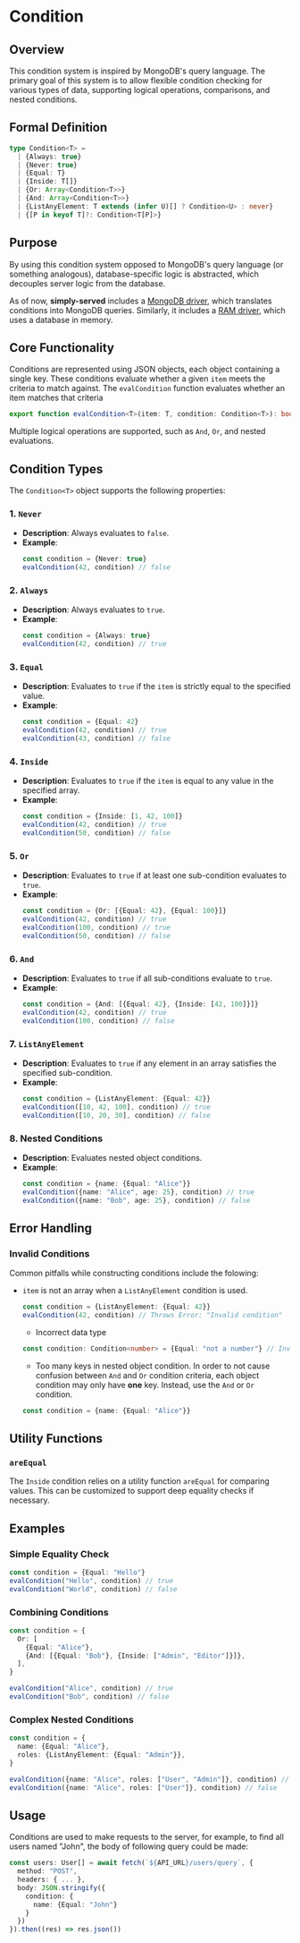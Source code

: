# Condition

## Overview

This condition system is inspired by MongoDB's query language. The primary goal of this system is to allow flexible condition checking for various types of data, supporting logical operations, comparisons, and nested conditions.

## Formal Definition

```typescript
type Condition<T> =
  | {Always: true}
  | {Never: true}
  | {Equal: T}
  | {Inside: T[]}
  | {Or: Array<Condition<T>>}
  | {And: Array<Condition<T>>}
  | {ListAnyElement: T extends (infer U)[] ? Condition<U> : never}
  | {[P in keyof T]?: Condition<T[P]>}
```

## Purpose

By using this condition system opposed to MongoDB's query language (or something analogous), database-specific logic is abstracted, which decouples server logic from the database.

As of now, **simply-served** includes a [MongoDB driver](https://github.com/WesleyEdwards/simply-served/tree/main/docs/databases), which translates conditions into MongoDB queries. Similarly, it includes a [RAM driver](https://github.com/WesleyEdwards/simply-served/tree/main/docs/databases), which uses a database in memory.

## Core Functionality

Conditions are represented using JSON objects, each object containing a single key. These conditions evaluate whether a given `item` meets the criteria to match against. The `evalCondition` function evaluates whether an item matches that criteria

```typescript
export function evalCondition<T>(item: T, condition: Condition<T>): boolean
```

Multiple logical operations are supported, such as `And`, `Or`, and nested evaluations.

## Condition Types

The `Condition<T>` object supports the following properties:

### 1. `Never`

- **Description**: Always evaluates to `false`.
- **Example**:
  ```typescript
  const condition = {Never: true}
  evalCondition(42, condition) // false
  ```

### 2. `Always`

- **Description**: Always evaluates to `true`.
- **Example**:
  ```typescript
  const condition = {Always: true}
  evalCondition(42, condition) // true
  ```

### 3. `Equal`

- **Description**: Evaluates to `true` if the `item` is strictly equal to the specified value.
- **Example**:
  ```typescript
  const condition = {Equal: 42}
  evalCondition(42, condition) // true
  evalCondition(43, condition) // false
  ```

### 4. `Inside`

- **Description**: Evaluates to `true` if the `item` is equal to any value in the specified array.
- **Example**:
  ```typescript
  const condition = {Inside: [1, 42, 100]}
  evalCondition(42, condition) // true
  evalCondition(50, condition) // false
  ```

### 5. `Or`

- **Description**: Evaluates to `true` if at least one sub-condition evaluates to `true`.
- **Example**:
  ```typescript
  const condition = {Or: [{Equal: 42}, {Equal: 100}]}
  evalCondition(42, condition) // true
  evalCondition(100, condition) // true
  evalCondition(50, condition) // false
  ```

### 6. `And`

- **Description**: Evaluates to `true` if all sub-conditions evaluate to `true`.
- **Example**:
  ```typescript
  const condition = {And: [{Equal: 42}, {Inside: [42, 100]}]}
  evalCondition(42, condition) // true
  evalCondition(100, condition) // false
  ```

### 7. `ListAnyElement`

- **Description**: Evaluates to `true` if any element in an array satisfies the specified sub-condition.
- **Example**:
  ```typescript
  const condition = {ListAnyElement: {Equal: 42}}
  evalCondition([10, 42, 100], condition) // true
  evalCondition([10, 20, 30], condition) // false
  ```

### 8. Nested Conditions

- **Description**: Evaluates nested object conditions.
- **Example**:
  ```typescript
  const condition = {name: {Equal: "Alice"}}
  evalCondition({name: "Alice", age: 25}, condition) // true
  evalCondition({name: "Bob", age: 25}, condition) // false
  ```

## Error Handling

### Invalid Conditions

Common pitfalls while constructing conditions include the folowing:

- `item` is not an array when a `ListAnyElement` condition is used.
  ```typescript
  const condition = {ListAnyElement: {Equal: 42}}
  evalCondition(42, condition) // Throws Error: "Invalid condition"
  ```
  - Incorrect data type
  ```typescript
  const condition: Condition<number> = {Equal: "not a number"} // Invalid condition
  ```
  - Too many keys in nested object condition. In order to not cause confusion between `And` and `Or` condition criteria, each object condition may only have **one** key. Instead, use the `And` or `Or` condition.
  ```typescript
  const condition = {name: {Equal: "Alice"}}
  ```

## Utility Functions

### `areEqual`

The `Inside` condition relies on a utility function `areEqual` for comparing values. This can be customized to support deep equality checks if necessary.

## Examples

### Simple Equality Check

```typescript
const condition = {Equal: "Hello"}
evalCondition("Hello", condition) // true
evalCondition("World", condition) // false
```

### Combining Conditions

```typescript
const condition = {
  Or: [
    {Equal: "Alice"},
    {And: [{Equal: "Bob"}, {Inside: ["Admin", "Editor"]}]},
  ],
}

evalCondition("Alice", condition) // true
evalCondition("Bob", condition) // false
```

### Complex Nested Conditions

```typescript
const condition = {
  name: {Equal: "Alice"},
  roles: {ListAnyElement: {Equal: "Admin"}},
}

evalCondition({name: "Alice", roles: ["User", "Admin"]}, condition) // true
evalCondition({name: "Alice", roles: ["User"]}, condition) // false
```

## Usage

Conditions are used to make requests to the server, for example, to find all users named "John", the body of following query could be made:

```typescript
const users: User[] = await fetch(`${API_URL}/users/query`, {
  method: "POST",
  headers: { ... },
  body: JSON.stringify({
    condition: {
      name: {Equal: "John"}
    }
  })
}).then((res) => res.json())
```
